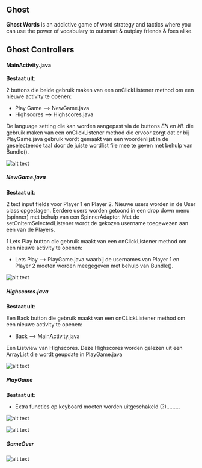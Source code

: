 ## Ghost ##

**Ghost Words** is an addictive game of word strategy and tactics where you can use the power of vocabulary to outsmart & outplay friends & foes alike. 

## Ghost Controllers ##

#### MainActivity.java ####

**Bestaat uit**:

2 buttons die beide gebruik maken van een onClickListener method om een nieuwe activity te openen:
- Play Game --> NewGame.java
- Highscores --> Highscores.java

De language setting die kan worden aangepast via de buttons *EN* en *NL* die gebruik maken van een
onClickListener method die ervoor zorgt dat er bij PlayGame.java gebruik wordt gemaakt van een woordenlijst in de geselecteerde taal door de juiste wordlist file mee te geven met behulp van Bundle().

![alt text](https://github.com/rosahudepohl/GhostApp/blob/master/Sketches/New%20Mockup%201.png "MainActivity")

##### NewGame.java #####

**Bestaat uit**:

2 text input fields voor Player 1 en Player 2. Nieuwe users worden in de User class opgeslagen. Eerdere users worden getoond in een drop down menu (spinner) met behulp van een SpinnerAdapter. Met de setOnItemSelectedListener wordt de gekozen username toegewezen aan een van de Players.

1 Lets Play button die gebruik maakt van een onClickListener method om een nieuwe activity te openen:
- Lets Play --> PlayGame.java waarbij de usernames van Player 1 en Player 2 moeten worden meegegeven met behulp van Bundle().


![alt text](https://github.com/rosahudepohl/GhostApp/blob/master/Sketches/New%20Mockup%202.png "NewGame")

##### Highscores.java #####

**Bestaat uit**:

Een Back button die gebruik maakt van een onCLickListener method om een nieuwe activity te openen:
- Back --> MainActivity.java

Een Listview van Highscores. Deze Highscores worden gelezen uit een ArrayList die wordt geupdate in PlayGame.java 





![alt text](https://github.com/rosahudepohl/GhostApp/blob/master/Sketches/New%20Mockup%203.png "Highscores")

##### PlayGame #####

**Bestaat uit**:

- Extra functies op keyboard moeten worden uitgeschakeld (?).........

![alt text](https://github.com/rosahudepohl/GhostApp/blob/master/Sketches/New%20Mockup%204.png "PlayGame")

![alt text](https://github.com/rosahudepohl/GhostApp/blob/master/Sketches/New%20Mockup%205.png "PlayGame1")

##### GameOver #####

![alt text](https://github.com/rosahudepohl/GhostApp/blob/master/Sketches/New%20Mockup%206.png "GameOver")
